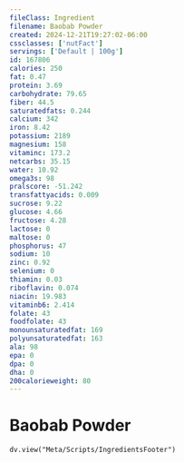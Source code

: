 ```yaml
---
fileClass: Ingredient
filename: Baobab Powder
created: 2024-12-21T19:27:02-06:00
cssclasses: ['nutFact']
servings: ['Default | 100g']
id: 167806
calories: 250
fat: 0.47
protein: 3.69
carbohydrate: 79.65
fiber: 44.5
saturatedfats: 0.244
calcium: 342
iron: 8.42
potassium: 2189
magnesium: 158
vitaminc: 173.2
netcarbs: 35.15
water: 10.92
omega3s: 98
pralscore: -51.242
transfattyacids: 0.009
sucrose: 9.22
glucose: 4.66
fructose: 4.28
lactose: 0
maltose: 0
phosphorus: 47
sodium: 10
zinc: 0.92
selenium: 0
thiamin: 0.03
riboflavin: 0.074
niacin: 19.983
vitaminb6: 2.414
folate: 43
foodfolate: 43
monounsaturatedfat: 169
polyunsaturatedfat: 163
ala: 98
epa: 0
dpa: 0
dha: 0
200calorieweight: 80
---
```


# Baobab Powder

```dataviewjs
dv.view("Meta/Scripts/IngredientsFooter")
```